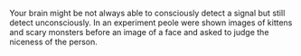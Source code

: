 Your brain might be not always able to consciously detect a signal but still detect unconsciously. In an experiment peole were shown images of kittens and scary monsters before an image of a face and asked to judge the niceness of the person. 
